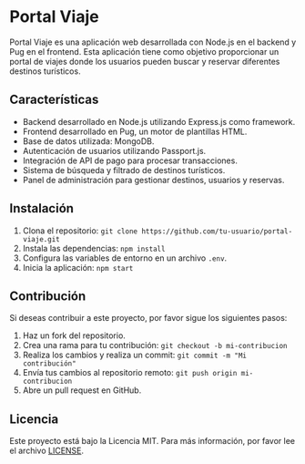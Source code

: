 # Portal Viaje

Portal Viaje es una aplicación web desarrollada con Node.js en el backend y Pug en el frontend. Esta aplicación tiene como objetivo proporcionar un portal de viajes donde los usuarios pueden buscar y reservar diferentes destinos turísticos.

## Características

- Backend desarrollado en Node.js utilizando Express.js como framework.
- Frontend desarrollado en Pug, un motor de plantillas HTML.
- Base de datos utilizada: MongoDB.
- Autenticación de usuarios utilizando Passport.js.
- Integración de API de pago para procesar transacciones.
- Sistema de búsqueda y filtrado de destinos turísticos.
- Panel de administración para gestionar destinos, usuarios y reservas.

## Instalación

1. Clona el repositorio: `git clone https://github.com/tu-usuario/portal-viaje.git`
2. Instala las dependencias: `npm install`
3. Configura las variables de entorno en un archivo `.env`.
4. Inicia la aplicación: `npm start`

## Contribución

Si deseas contribuir a este proyecto, por favor sigue los siguientes pasos:

1. Haz un fork del repositorio.
2. Crea una rama para tu contribución: `git checkout -b mi-contribucion`
3. Realiza los cambios y realiza un commit: `git commit -m "Mi contribución"`
4. Envía tus cambios al repositorio remoto: `git push origin mi-contribucion`
5. Abre un pull request en GitHub.

## Licencia

Este proyecto está bajo la Licencia MIT. Para más información, por favor lee el archivo [LICENSE](LICENSE).
